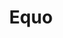 ---
layout: default
title: Equo
subTitle: The Modern Framework for Desktop application development
description: Develop, build, test, distribute, and monitor state-of-the-art cross platform applications based on Java, JavaScript, HTML, and CSS.
---